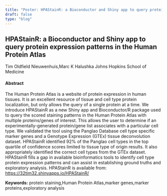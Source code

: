 ```yaml
---
title: "Poster: HPAStainR: a Bioconductor and Shiny app to query protein expression patterns in the Human Protein Atlas"
draft: false
type: "blog"
---
```


## HPAStainR: a Bioconductor and Shiny app to query protein expression patterns in the Human Protein Atlas
Tim Oldfield Nieuwenhuis,Marc K Halushka
Johns Hopkins School of Medicine
#### Abstract

The Human Protein Atlas is a website of protein expression in human tissues. It is an excellent resource of tissue and cell type protein localization, but only allows the query of a single protein at a time. We introduce HPAStainR as a new Shiny app and Bioconductor/R package used to query the scored staining patterns in the Human Protein Atlas with multiple proteins/genes of interest. This allows the user to determine if an experimentally-generated protein/gene list associates with a particular cell type. We validated the tool using the Panglao Database cell type specific marker genes and a Genotype Expression (GTEx) tissue deconvolution dataset.  HPAStainR identified 92% of the Panglao cell types in the top quartile of confidence scores limited to tissue type of origin results. It also appropriately identified the correct cell types from the GTEx dataset. HPAStainR fills a gap in available bioinformatics tools to identify cell type protein expression patterns and can assist in establishing ground truths and exploratory analysis. HPAStainR is available from: https://32tim32.shinyapps.io/HPAStainR/

**Keywords:** protein staining,Human Protein Atlas,marker genes,marker proteins,exploratory analysis
